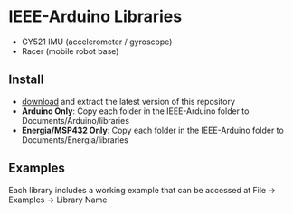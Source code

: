 # IEEE-Arduino Libraries
- GY521 IMU (accelerometer / gyroscope)
- Racer (mobile robot base)

## Install
- [download][download] and extract the latest version of this repository
- **Arduino Only**: Copy each folder in the IEEE-Arduino folder to Documents/Arduino/libraries
- **Energia/MSP432 Only**: Copy each folder in the IEEE-Arduino folder to Documents/Energia/libraries

## Examples
Each library includes a working example that can be accessed at File -> Examples -> Library Name

[download]: https://github.com/ieee-uh-makers/build-a-bot/archive/master.zip

